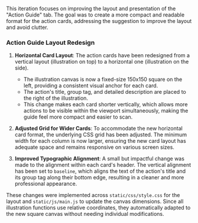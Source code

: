 This iteration focuses on improving the layout and presentation of the "Action Guide" tab. The goal was to create a more compact and readable format for the action cards, addressing the suggestion to improve the layout and avoid clutter.

### Action Guide Layout Redesign

1.  **Horizontal Card Layout**: The action cards have been redesigned from a vertical layout (illustration on top) to a horizontal one (illustration on the side).
    *   The illustration canvas is now a fixed-size 150x150 square on the left, providing a consistent visual anchor for each card.
    *   The action's title, group tag, and detailed description are placed to the right of the illustration.
    *   This change makes each card shorter vertically, which allows more actions to be visible within the viewport simultaneously, making the guide feel more compact and easier to scan.

2.  **Adjusted Grid for Wider Cards**: To accommodate the new horizontal card format, the underlying CSS grid has been adjusted. The minimum width for each column is now larger, ensuring the new card layout has adequate space and remains responsive on various screen sizes.

3.  **Improved Typographic Alignment**: A small but impactful change was made to the alignment within each card's header. The vertical alignment has been set to `baseline`, which aligns the text of the action's title and its group tag along their bottom edge, resulting in a cleaner and more professional appearance.

These changes were implemented across `static/css/style.css` for the layout and `static/js/main.js` to update the canvas dimensions. Since all illustration functions use relative coordinates, they automatically adapted to the new square canvas without needing individual modifications.